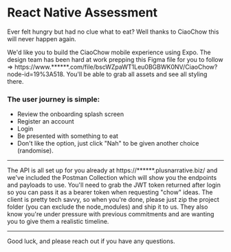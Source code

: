 # React Native Assessment
Ever felt hungry but had no clue what to eat? Well thanks to CiaoChow this will never happen again.

We'd like you to build the CiaoChow mobile experience using Expo. The design team has been hard at work prepping this Figma file for you to follow => https://www.******.com/file/bscWZpaWT1Leu0BGBWK0NV/CiaoChow?node-id=19%3A518. You'll be able to grab all assets and see all styling there.

### The user journey is simple:
- Review the onboarding splash screen
- Register an account
- Login
- Be presented with something to eat
- Don't like the option, just click "Nah" to be given another choice (randomise).

***

The API is all set up for you already at https://******.plusnarrative.biz/ and we've included the Postman Collection which will show you the endpoints and payloads to use. You'll need to grab the JWT token returned after login so you can pass it as a bearer token when requesting "chow" ideas.
The client is pretty tech savvy, so when you're done, please just zip the project folder (you can exclude the node_modules) and ship it to us.
They also know you're under pressure with previous commitments and are wanting you to give them a realistic timeline.

***

Good luck, and please reach out if you have any questions.